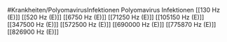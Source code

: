 #Krankheiten/PolyomavirusInfektionen
Polyomavirus Infektionen
[[130 Hz (E)]]
[[520 Hz (E)]]
[[6750 Hz (E)]]
[[71250 Hz (E)]]
[[105150 Hz (E)]]
[[347500 Hz (E)]]
[[572500 Hz (E)]]
[[690000 Hz (E)]]
[[775870 Hz (E)]]
[[826900 Hz (E)]]